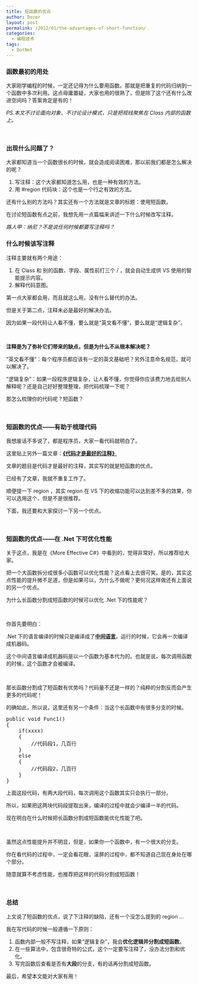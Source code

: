 ```yaml
---
title: 短函数的优点
author: Dozer
layout: post
permalink: /2012/01/the-advantages-of-short-function/
categories:
  - 编程技术
tags:
  - DotNet
---
```


### 函数最初的用处

大家刚学编程的时候，一定还记得为什么要用函数。那就是把重复的代码归纳到一个函数中多次利用。这点毋庸置疑，大家也用的很熟了，但是除了这个还有什么改进空间吗？答案肯定是有的！

*PS.本文不讨论面向对象、不讨论设计模式，只是把视线聚焦在 Class 内部的函数上。*

&nbsp;

### 出现什么问题了？

大家都知道当一个函数很长的时候，就会造成阅读困难，那以前我们都是怎么解决的呢？

1.  写注释：这个大家都知道怎么用，也是一种有效的方法。
2.  用 #region 代码块：这个也是一个行之有效的方法。

还有什么别的方法吗？其实还有一个方法就是文章的标题：使用短函数。

在讨论短函数有点之前，我想先用一点篇幅来讲述一下什么时候改写注释。

*路人甲：纳尼？不是说任何时候都要写注释吗？*

<!--more-->

### 什么时候该写注释

注释主要就有两个用途：

1.  在 Class 和 别的函数、字段、属性前打三个 / ，就会自动生成供 VS 使用的智能提示内容。
2.  解释代码意图。

第一点大家都会用，而且就这么用，没有什么替代的办法。

但是关于第二点，注释未必是最好的解决办法。

因为如果一段代码让人看不懂，要么就是“英文看不懂”，要么就是“逻辑复杂”。

&nbsp;

**注释是为了弥补它们带来的缺点，但是为什么不从根本解决呢？**

“英文看不懂”：每个程序员都应该有一定的英文基础吧？另外注意命名规范，就可以解决了。

“逻辑复杂”：如果一段程序逻辑复杂，让人看不懂，你觉得你应该费力地去给别人解释呢？还是自己好好整理整理，把代码梳理一下呢？

那怎么梳理你的代码呢？短函数？

&nbsp;

### 短函数的优点——有助于梳理代码

我想废话不多说了，都是程序员，大家一看代码就明白了。

这里贴上另外一篇文章：<a href="http://kb.cnblogs.com/page/79099/" target="_blank"><strong>《代码才是最好的注释》</strong></a>

文章的题目是代码才是最好的注释，其实写的就是短函数的优点。

已经有了文章，我就不重复工作了。

顺便提一下 region ，其实 region 在 VS 下的收缩功能可以达到差不多的效果，你可以选用这个，但是不是很推荐。

下面，我还要和大家探讨一下另一个优点。

&nbsp;

### 短函数的优点——在 .Net 下可优化性能

关于这点，我是在《More Effective C#》中看到的，觉得非常好，所以推荐给大家。

把一个大函数拆分成很多小函数可以优化性能？这点看上去很可笑。是的，其实这点性能的提升微不足道，但是如果可以，为什么不做呢？更何况这样做还有上面说的另一个优点。

为什么长函数分割成短函数的时候可以优化 .Net 下的性能呢？

&nbsp;

你首先要明白：

.Net 下的语言编译的时候只是编译成了<a href="http://baike.baidu.com/view/2278922.htm" target="_blank"><strong>中间语言</strong></a>。运行的时候，它会再一次编译成机器码。

这个中间语言编译成机器码是以一个函数为基本代为的。也就是说，每次调用函数的时候，这个函数才会被编译。

&nbsp;

那长函数分割成了短函数有优势吗？代码量不还是一样的？纯粹的分割反而会产生更多的代码呢！

的确如此，所以说，这里还有另一个条件：当这个长函数中有很多分支的时候。

<pre class="brush:csharp">public void Func1()
{
	if(xxxx)
	{
		//代码段1，几百行
	}
	else
	{
		//代码段2，几百行
	}
}</pre>

上面这段代码，有两大段代码，每次调用这个函数其实只会执行一部分。

所以，如果把这两块代码段提取出来，编译的过程中就会少编译一半的代码。

现在明白在什么时候把长函数分割成短函数能优化性能了吧。

&nbsp;

虽然这点性能提升并不明显，但是，如果你一个函数中，有一个很大的分支。

你在看代码的过程中，一定会看花眼，滚屏的过程中，都不知道自己现在身处在哪个部分。

随意就算不考虑性能，也推荐把这样的代码分割成短函数！

&nbsp;

### 总结

上文说了短函数的优点，说了下注释的缺陷，还有一个没怎么提到的 region …

我在写代码的时候一般遵循一下原则：

1.  函数内部一般不写注释，如果“逻辑复杂”，我会**优化逻辑并分割成短函数**。
2.  在一些算法中，包含很奇特的公式，这个一定要写注释了，没办法分割和优化。
3.  写完函数后查看是否有**大段**的分支，有的话再分割成短函数。

最后，希望本文能对大家有用！
